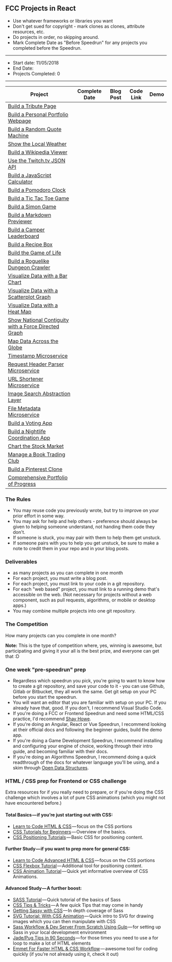 ## FCC Projects in React

* Use whatever frameworks or libraries you want
* Don't get sued for copyright - mark clones as clones, attribute resources, etc.
* Do projects in order, no skipping around.
* Mark Complete Date as "Before Speedrun" for any projects you completed before the Speedrun.


-----

- Start date: 11/05/2018
- End Date:
- Projects Completed: 0

-----

| Project                                                                                     | Complete Date | Blog Post | Code Link | Demo |
| ------------------------------------------------------------------------------------------- | ------------- | --------- | --------- | ---- |
| [Build a Tribute Page](./fcc/frontend/tribute-page)                                         |               |           |           |      |
| [Build a Personal Portfolio Webpage](./fcc/frontend/portfolio)                              |               |           |           |      |
| [Build a Random Quote Machine](./fcc/frontend/random-quote-machine)                         |               |           |           |      |
| [Show the Local Weather](./fcc/frontend/local-weather)                                      |               |           |           |      |
| [Build a Wikipedia Viewer](./fcc/frontend/wikipedia-viewer)                                 |               |           |           |      |
| [Use the Twitch.tv JSON API](./fcc/frontend/twitch-client)                                  |               |           |           |      |
| [Build a JavaScript Calculator](./fcc/frontend/calculator)                                  |               |           |           |      |
| [Build a Pomodoro Clock](./fcc/frontend/pomodoro-clock)                                     |               |           |           |      |
| [Build a Tic Tac Toe Game](./fcc/frontend/tictactoe-game)                                   |               |           |           |      |
| [Build a Simon Game](./fcc/frontend/simon-game)                                             |               |           |           |      |
| [Build a Markdown Previewer](./fcc/data-vis/markdown-previewer)                             |               |           |           |      |
| [Build a Camper Leaderboard](./fcc/data-vis/camper-leaderboard)                             |               |           |           |      |
| [Build a Recipe Box](./fcc/data-vis/recipe-box)                                             |               |           |           |      |
| [Build the Game of Life](./fcc/data-vis/game-of-life)                                       |               |           |           |      |
| [Build a Roguelike Dungeon Crawler](./fcc/data-vis/dungeon-crawler)                         |               |           |           |      |
| [Visualize Data with a Bar Chart](./fcc/data-vis/bar-chart)                                 |               |           |           |      |
| [Visualize Data with a Scatterplot Graph](./fcc/data-vis/scatterplot-graph)                 |               |           |           |      |
| [Visualize Data with a Heat Map](./fcc/data-vis/heat-map)                                   |               |           |           |      |
| [Show National Contiguity with a Force Directed Graph](./fcc/data-vis/force-directed-graph) |               |           |           |      |
| [Map Data Across the Globe](./fcc/data-vis/data-across-globe)                               |               |           |           |      |
| [Timestamp Microservice](./fcc/backend/api-timestamp)                                       |               |           |           |      |
| [Request Header Parser Microservice](./fcc/backend/api-request-header)                      |               |           |           |      |
| [URL Shortener Microservice](./fcc/backend/api-url-shortener)                               |               |           |           |      |
| [Image Search Abstraction Layer](./fcc/backend/api-image-search)                            |               |           |           |      |
| [File Metadata Microservice](./fcc/backend/api-file-metadata)                               |               |           |           |      |
| [Build a Voting App](./fcc/backend/app-voting)                                              |               |           |           |      |
| [Build a Nightlife Coordination App](./fcc/backend/app-nightlife)                           |               |           |           |      |
| [Chart the Stock Market](./fcc/backend/app-stock-market)                                    |               |           |           |      |
| [Manage a Book Trading Club](./fcc/backend/app-book-trading)                                |               |           |           |      |
| [Build a Pinterest Clone](./fcc/backend/app-pinterest-clone)                                |               |           |           |      |
| [Comprehensive Portfolio of Progress](./fcc/portfolio)                             |               |           |           |      |



### The Rules

* You may reuse code you previously wrote, but try to improve on your prior effort in some way.
* You may ask for help and help others - preference should always be given to helping someone understand, not handing them code they don't.
* If someone is stuck, you may pair with them to help them get unstuck.
* If someone pairs with you to help you get unstuck, be sure to make a note to credit them in your repo and in your blog posts.

### Deliverables

* as many projects as you can complete in one month
* For each project, you must write a blog post.
* For each project, you must link to your code in a git repository.
* For each "web based" project, you must link to a running demo that's accessible on the web. (Not necessary for projects without a web component, such as pull requests, algorithms, or mobile or desktop apps.)
* You may combine multiple projects into one git repository.

### The Competition

How many projects can you complete in one month?

**Note:** This is the type of competition where, yes, winning is awesome, but participating and giving it your all is the best prize, and everyone can get that :D

### One week "pre-speedrun" prep

* Regardless which speedrun you pick, you're going to want to know how to create a git repository, and save your code to it - you can use Github, Gitlab or Bitbucket, they all work the same. Get git setup on your PC before you start the speedrun.
* You will want an editor that you are familiar with setup on your PC. If you already have that, good. If you don't, I recommend Visual Studio Code.
* If you're doing a FCC or Frontend Speedrun and need some HTML/CSS practice, I'd recommend [Shay Howe](https://learn.shayhowe.com/).
* If you're doing an Angular, React or Vue Speedrun, I recommend looking at their official docs and following the beginner guides, build the demo app.
* If you're doing a Game Development Speedrun, I recommend installing and configuring your engine of choice, working through their intro guide, and becoming familiar with their docs.
* If you're doing an Algorithms Speedrun, I recommend doing a quick readthrough of the docs for whatever language you'll be using, and a skim through [Open Data Structures](http://opendatastructures.org/).

### HTML / CSS prep for Frontend or CSS challenge

Extra resources for if you really need to prepare, or if you're doing the CSS challenge which involves a lot of pure CSS animations (which you might not have encountered before.)

#### Total Basics — if you’re just starting out with CSS:

* [Learn to Code HTML & CSS](https://learn.shayhowe.com/html-css/) — focus on the CSS portions
* [CSS Tutorials for Beginners](https://www.youtube.com/playlist?list=PL4cUxeGkcC9gQeDH6xYhmO-db2mhoTSrT) — Overview of the basics.
* [CSS Positioning Tutorials](https://www.youtube.com/playlist?list=PL4cUxeGkcC9hudKGi5o5UiWuTAGbxiLTh) — Basic CSS for positioning content.

#### Further Study — if you want to prep more for general CSS:

* [Learn to Code Advanced HTML & CSS](https://learn.shayhowe.com/advanced-html-css/) — focus on the CSS portions
* [CSS Flexbox Tutorial](https://www.youtube.com/watch?v=Y8zMYaD1bz0&list=PL4cUxeGkcC9i3FXJSUfmsNOx8E7u6UuhG) — Additional tool for positioning content.
* [CSS Animation Tutorial](https://www.youtube.com/watch?v=jgw82b5Y2MU&list=PL4cUxeGkcC9iGYgmEd2dm3zAKzyCGDtM5) — Quick yet informative overview of CSS Animations.

#### Advanced Study — A further boost:

* [SASS Tutorial](https://www.youtube.com/watch?v=St5B7hnMLjg&list=PL4cUxeGkcC9iEwigam3gTjU_7IA3W2WZA) — Quick tutorial of the basics of Sass
* [CSS Tips & Tricks](https://www.youtube.com/watch?v=B9OZkATMbag&list=PL4cUxeGkcC9htzG9o-QzCTsGMbmfuF4kk) — A few quick Tips that may come in handy
* [Getting Sassy with CSS](http://www.sassshop.com/#/) — In depth coverage of Sass
* [SVG Tutorial: With CSS Animation](https://www.youtube.com/watch?v=IM8eTD01UE8) — Quick intro to SVG for drawing images which you can then manipulate with CSS
* [Sass Workflow & Dev Server From Scratch Using Gulp](https://www.youtube.com/watch?v=rmXVmfx3rNo) — for setting up Sass in your local development environment
* [Jade/Pug Tips in 90 Seconds](https://www.youtube.com/watch?v=JqCs1pdmf9o&list=PLHrxuCR-0CcSWiMuLf58iuIsNlP549-Sk) — for those times you need to use a for loop to make a lot of HTML elements
* [Emmet For Faster HTML & CSS Workflow](https://www.youtube.com/watch?v=5BIAdWNcr8Y) — awesome tool for coding quickly (if you’re not already using it, check it out)
